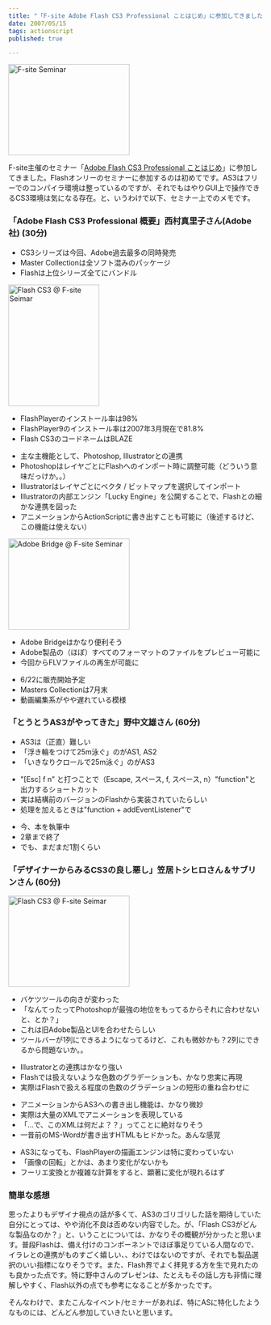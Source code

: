 ```yaml
---
title: "「F-site Adobe Flash CS3 Professional ことはじめ」に参加してきました"
date: 2007/05/15
tags: actionscript
published: true

---
```


<p>
<a href="http://www.flickr.com/photos/katsuma/496356360/" title="Photo Sharing"><img src="http://farm1.static.flickr.com/199/496356360_fe7e37bec0_m.jpg" width="240" height="180" alt="F-site Seminar" /></a>
</p>

<p>F-site主催のセミナー「<a href="http://f-site.org/articles/2004/03/25003056.html">Adobe Flash CS3 Professional ことはじめ</a>」に参加してきました。Flashオンリーのセミナーに参加するのは初めてです。AS3はフリーでのコンパイラ環境は整っているのですが、それでもはやりGUI上で操作できるCS3環境は気になる存在。と、いうわけで以下、セミナー上でのメモです。</p>



<h3>「Adobe Flash CS3 Professional 概要」西村真里子さん(Adobe社) (30分) </h3>
<p>
<ul>
<li>CS3シリーズは今回、Adobe過去最多の同時発売</li>
<li>Master Collectionは全ソフト混みのパッケージ</li>
<li>Flashは上位シリーズ全てにバンドル</li>
</ul>
</p>
<p>
<a href="http://www.flickr.com/photos/katsuma/496356656/" title="Photo Sharing"><img src="http://farm1.static.flickr.com/208/496356656_7b8257f923_m.jpg" width="180" height="240" alt="Flash CS3 @  F-site Seimar" /></a>
</p>

<p>
<ul>
<li>FlashPlayerのインストール率は98%</li>
<li>FlashPlayer9のインストール率は2007年3月現在で81.8%</li>
<li>Flash CS3のコードネームはBLAZE</li>
</ul>
</p>

<p>
<ul>
<li>主な主機能として、Photoshop, Illustratorとの連携</li>
<li>PhotoshopはレイヤごとにFlashへのインポート時に調整可能（どういう意味だっけか。。）</li>
<li>Illustratorはレイヤごとにベクタ / ビットマップを選択してインポート</li>
<li>Illustratorの内部エンジン「Lucky Engine」を公開することで、Flashとの細かな連携を図った</li>
<li>アニメーションからActionScriptに書き出すことも可能に（後述するけど、この機能は使えない）</li>
</ul>
</p>

<p>
<a href="http://www.flickr.com/photos/katsuma/496388909/" title="Photo Sharing"><img src="http://farm1.static.flickr.com/192/496388909_5d25c1d06e_m.jpg" width="240" height="180" alt="Adobe Bridge @ F-site Seminar" /></a>
</p>

<p>
<ul>
<li>Adobe Bridgeはかなり便利そう</li>
<li>Adobe製品の（ほぼ）すべてのフォーマットのファイルをプレビュー可能に</li>
<li>今回からFLVファイルの再生が可能に</li>
</ul>
</p>

<ul>
<li>6/22に販売開始予定</li>
<li>Masters Collectionは7月末</li>
<li>動画編集系がやや遅れている模様</li>
</ul>
</p>



<h3>「とうとうAS3がやってきた」野中文雄さん (60分)</h3>
<p>
<ul>
<li>AS3は（正直）難しい</li>
<li>「浮き輪をつけて25m泳ぐ」のがAS1, AS2</li>
<li>「いきなりクロールで25m泳ぐ」のがAS3</li>
</ul>

<ul>
<li>"[Esc] f n" と打つことで（Escape, スペース, f, スペース, n）"function"と出力するショートカット</li>
<li>実は結構前のバージョンのFlashから実装されていたらしい</li>
<li>処理を加えるときは"function + addEventListener"で</li>
</ul>

<ul>
<li>今、本を執筆中</li>
<li>2章まで終了</li>
<li>でも、まだまだ1割くらい</li>
</ul>
</p>

<h3>「デザイナーからみるCS3の良し悪し」笠居トシヒロさん＆サブリンさん (60分)</h3>
<p>
<a href="http://www.flickr.com/photos/katsuma/496389259/" title="Photo Sharing"><img src="http://farm1.static.flickr.com/199/496389259_daed3e9166_m.jpg" width="240" height="180" alt="Flash CS3 @  F-site Seimar" /></a>
</p>

<p>

<ul>

<li>バケツツールの向きが変わった</li>
<li>「なんてったってPhotoshopが最強の地位をもってるからそれに合わせないと、とか？」</li>
<li>これは旧Adobe製品とUIを合わせたらしい</li>
<li>ツールバーが1列にできるようになってるけど、これも微妙かも？2列にできるから問題ないか。。</li>

</ul>

<ul>
<li>Illustratorとの連携はかなり強い</li>
<li>Flashでは扱えないような色数のグラデーションも、かなり忠実に再現</li>
<li>実際はFlashで扱える程度の色数のグラデーションの短形の重ね合わせに</li>
</ul>

<ul>
<li>アニメーションからAS3への書き出し機能は、かなり微妙</li>
<li>実際は大量のXMLでアニメーションを表現している</li>
<li>「...で、このXMLは何だよ？？」ってことに絶対なりそう</li>
<li>一昔前のMS-Wordが書き出すHTMLもヒドかった。あんな感覚</li>
</ul>

<ul>
<li>AS3になっても、FlashPlayerの描画エンジンは特に変わっていない</li>
<li>「画像の回転」とかは、あまり変化がないかも</li>
<li>フーリエ変換とか複雑な計算をすると、顕著に変化が現れるはず</li>
</ul>
</p>

<h3>簡単な感想</h3>
<p>思ったよりもデザイナ視点の話が多くて、AS3のゴリゴリした話を期待していた自分にとっては、やや消化不良は否めない内容でした。が、「Flash CS3がどんな製品なのか？」と、いうことについては、かなりその概観が分かったと思います。普段Flashは、備え付けのコンポーネントでほぼ事足りている人間なので、イラレとの連携がものすごく嬉しい、、わけではないのですが、それでも製品選択のいい指標になりそうです。また、Flash界でよく拝見する方を生で見れたのも良かった点です。特に野中さんのプレゼンは、たとえもその話し方も非情に理解しやすく、Flash以外の点でも参考になることが多かったです。</p>

<p>そんなわけで、またこんなイベント/セミナーがあれば、特にASに特化したようなものには、どんどん参加していきたいと思います。</p>
